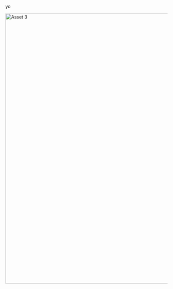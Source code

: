 yo

<img width="842" alt="Asset 3" src="https://github.com/user-attachments/assets/6f45b1e1-2061-45d3-9312-17dd9f98671b">

